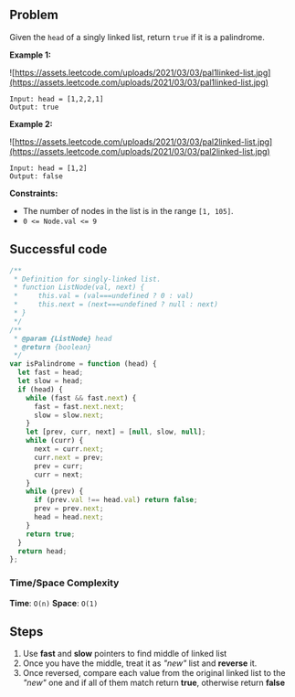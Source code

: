## Problem

Given the `head` of a singly linked list, return `true` if it is a palindrome.

**Example 1:**

![https://assets.leetcode.com/uploads/2021/03/03/pal1linked-list.jpg](https://assets.leetcode.com/uploads/2021/03/03/pal1linked-list.jpg)

```
Input: head = [1,2,2,1]
Output: true

```

**Example 2:**

![https://assets.leetcode.com/uploads/2021/03/03/pal2linked-list.jpg](https://assets.leetcode.com/uploads/2021/03/03/pal2linked-list.jpg)

```
Input: head = [1,2]
Output: false

```

**Constraints:**

- The number of nodes in the list is in the range `[1, 105]`.
- `0 <= Node.val <= 9`

## Successful code

```js
/**
 * Definition for singly-linked list.
 * function ListNode(val, next) {
 *     this.val = (val===undefined ? 0 : val)
 *     this.next = (next===undefined ? null : next)
 * }
 */
/**
 * @param {ListNode} head
 * @return {boolean}
 */
var isPalindrome = function (head) {
  let fast = head;
  let slow = head;
  if (head) {
    while (fast && fast.next) {
      fast = fast.next.next;
      slow = slow.next;
    }
    let [prev, curr, next] = [null, slow, null];
    while (curr) {
      next = curr.next;
      curr.next = prev;
      prev = curr;
      curr = next;
    }
    while (prev) {
      if (prev.val !== head.val) return false;
      prev = prev.next;
      head = head.next;
    }
    return true;
  }
  return head;
};
```

### Time/Space Complexity

**Time**: `O(n)`
**Space**: `O(1)`

## Steps

1. Use **fast** and **slow** pointers to find middle of linked list
2. Once you have the middle, treat it as _"new"_ list and **reverse** it.
3. Once reversed, compare each value from the original linked list to the _"new"_ one and if all of them match return **true**, otherwise return **false**
